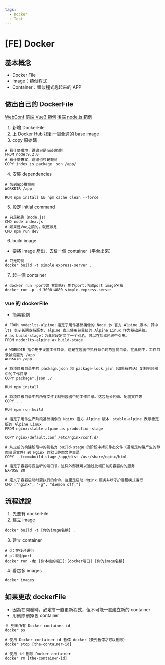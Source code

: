 ```yaml
---
tags:
  - Docker
  - Test
---
```


# [FE] Docker

## 基本概念

- Docker File
- Image：類似程式
- Container：類似程式跑起來的 APP

## 做出自己的 DockerFile
[WebConf](https://azole.medium.com/webconf2023-docker-%E5%85%A5%E9%96%80-101-fae89170553a)
[前端 Vue3 範例](https://rurutseng.com/posts/docker/)
[後端 node.js 範例](https://larrylu.blog/step-by-step-dockerize-your-app-ecd8940696f4)

1. 新增 DockerFile
2. 上 Docker Hub 找到一個合適的 base image
3. copy 原始碼

```shell
# 看什麼環境，這邊只是node範例
FROM node:9.2.0
# 看什麼專案，這邊也只是範例
COPY index.js package.json /app/
```

4. 安裝 dependencies

```shell
# 切到app檔案夾
WORKDIR /app

RUN npm install && npm cache clean --force
```

5. 設定 initial command

```shell
# 只是範例（node.js）
CMD node index.js
# 如果是Vue之類的，就應該是
CMD npm run dev
```

6. build image

- 要將 image 產出，去做一個 container（平台出來）

```shell
# 只是範例
docker build -t simple-express-server .
```

7. 起一個 container

```shell
# docker run -port號 背景執行 對外port:內部port image名稱
docker run -p -d 3000:8080 simple-express-server
```

### vue 的 dockerFile

- 簡易範例

```shell
# FROM node:lts-alpine：指定了用作基础镜像的 Node.js 官方 Alpine 版本，其中 lts 表示长期支持版本，alpine 表示使用轻量级的 Alpine Linux 作为基础系统。
# as build-stage：为此阶段定义了一个别名，可以在后续阶段中引用。
FROM node:lts-alpine as build-stage

# WORKDIR 指令用于设置工作目录，这是在容器中执行命令时的当前目录。在此例中，工作目录被设置为 /app
WORKDIR /app

# 将项目根目录中的 package.json 和 package-lock.json（如果有的话）复制到容器中的工作目录
COPY package*.json ./

RUN npm install

# 将项目根目录中的所有文件复制到容器中的工作目录。这包括源代码、配置文件等
COPY . .

RUN npm run build

# 指定了用作生产阶段基础镜像的 Nginx 官方 Alpine 版本，stable-alpine 表示稳定版的 Alpine Linux
FROM nginx:stable-alpine as production-stage

COPY nginx/default.conf /etc/nginx/conf.d/

# 从之前的构建阶段中的别名为 build-stage 的阶段中拷贝静态文件（通常是构建产生的静态资源文件）到 Nginx 的默认静态文件目录
COPY --from=build-stage /app/dist /usr/share/nginx/html

# 指定了容器将要监听的端口号，这样外部就可以通过此端口访问容器内的服务
EXPOSE 80

# 定义了容器启动时要执行的命令，这里是启动 Nginx 服务并以守护进程模式运行
CMD ["nginx", "-g", "daemon off;"]
```

## 流程述說

1. 先要有 dockerFile
2. 建立 image

```shell
docker build -t [你的image名稱] .
```

3. 建立 container

```shell
# d：在後台運行
# p：映射port
docker run -dp [你本機的端口]:[docker端口] [你的image名稱]
```

4. 看眾多 images

```shell
docker images
```

## 如果更改 dockerFile

- 因為在開發時，必定會一直更新程式，但不可能一直建立新的 container
- 用刪除刪掉舊 container

```shell
＃ 列出所有 Docker-container-id
docker ps

# 使用 Docker container id 暫停 docker（要先暫停才可以刪除）
docker stop [the-container-id]

# 使用 id 刪除 Docker container
docker rm [the-container-id]
```

